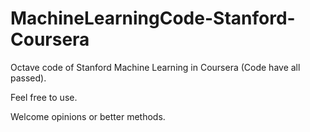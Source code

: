 # MachineLearningCode-Stanford-Coursera
Octave code of Stanford Machine Learning in Coursera (Code have all passed).

Feel free to use.

Welcome opinions or better methods.
